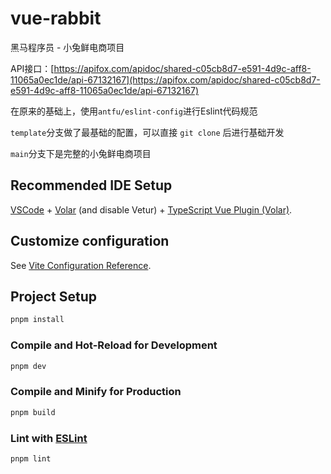 # vue-rabbit

黑马程序员 - 小兔鲜电商项目

API接口：[https://apifox.com/apidoc/shared-c05cb8d7-e591-4d9c-aff8-11065a0ec1de/api-67132167](https://apifox.com/apidoc/shared-c05cb8d7-e591-4d9c-aff8-11065a0ec1de/api-67132167)

在原来的基础上，使用`antfu/eslint-config`进行Eslint代码规范

`template`分支做了最基础的配置，可以直接 `git clone` 后进行基础开发

`main`分支下是完整的小兔鲜电商项目


## Recommended IDE Setup

[VSCode](https://code.visualstudio.com/) + [Volar](https://marketplace.visualstudio.com/items?itemName=Vue.volar) (and disable Vetur) + [TypeScript Vue Plugin (Volar)](https://marketplace.visualstudio.com/items?itemName=Vue.vscode-typescript-vue-plugin).

## Customize configuration

See [Vite Configuration Reference](https://vitejs.dev/config/).

## Project Setup

```sh
pnpm install
```

### Compile and Hot-Reload for Development

```sh
pnpm dev
```

### Compile and Minify for Production

```sh
pnpm build
```

### Lint with [ESLint](https://eslint.org/)

```sh
pnpm lint
```
